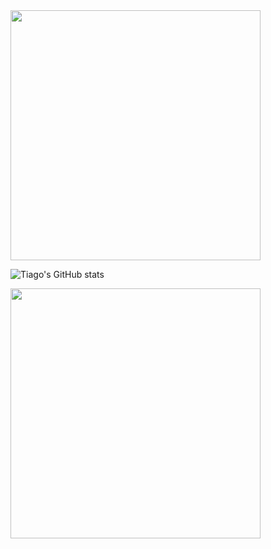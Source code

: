 
<img src="https://github-readme-stats.vercel.app/api?username=tiagonsdev&show_icons=true&theme=github_dark&hide=contribs,issues&rank_icon=github" width="400" />


![Tiago's GitHub stats](https://github-readme-stats.vercel.app/api?username=tiagonsdev)


<img src="https://github-readme-stats.vercel.app/api/top-langs/?username=tiagonsdev&layout=compact&theme=github_dark" width="400" />
